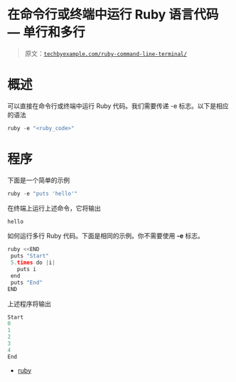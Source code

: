 # 在命令行或终端中运行 Ruby 语言代码 — 单行和多行

> 原文：[`techbyexample.com/ruby-command-line-terminal/`](https://techbyexample.com/ruby-command-line-terminal/)

# **概述**

可以直接在命令行或终端中运行 Ruby 代码。我们需要传递 -e 标志。以下是相应的语法

```go
ruby -e "<ruby_code>"
```

# **程序**

下面是一个简单的示例

```go
ruby -e "puts 'hello'"
```

在终端上运行上述命令，它将输出

```go
hello
```

如何运行多行 Ruby 代码。下面是相同的示例。你不需要使用 **-e** 标志。

```go
ruby <<END
 puts "Start"
 5.times do |i|
   puts i
 end
 puts "End"
END
```

上述程序将输出

```go
Start
0
1
2
3
4
End
```

+   [ruby](https://techbyexample.com/tag/ruby/)
